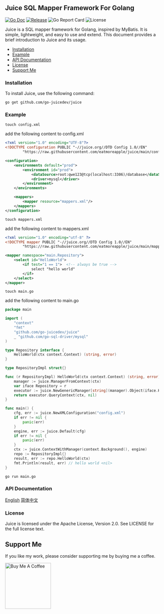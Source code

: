 ## Juice SQL Mapper Framework For Golang

[![Go Doc](https://pkg.go.dev/badge/github.com/go-juicedev/juice)](https://godoc.org/github.com/go-juicedev/juice)
[![Release](https://img.shields.io/github/v/release/eatmoreapple/juice.svg?style=flat-square)](https://github.com/go-juicedev/juice/releases)
![Go Report Card](https://goreportcard.com/badge/github.com/go-juicedev/juice)
![License](https://img.shields.io/badge/License-Apache%202.0-blue.svg)

Juice is a SQL mapper framework for Golang, inspired by MyBatis. It is simple, lightweight, and easy to use and extend.
This document provides a brief introduction to Juice and its usage.

- [Installation](#installation)
- [Example](#example)
- [API Documentation](#api-documentation)
- [License](#license)
- [Support Me](#support-me)

### Installation

To install Juice, use the following command:

```shell
go get github.com/go-juicedev/juice
```

### Example

```shell
touch config.xml
```

add the following content to config.xml

```xml
<?xml version="1.0" encoding="UTF-8"?>
<!DOCTYPE configuration PUBLIC "-//juice.org//DTD Config 1.0//EN"
        "https://raw.githubusercontent.com/eatmoreapple/juice/main/config.dtd">

<configuration>
    <environments default="prod">
        <environment id="prod">
            <dataSource>root:qwe123@tcp(localhost:3306)/database</dataSource>
            <driver>mysql</driver>
        </environment>
    </environments>

    <mappers>
        <mapper resource="mappers.xml"/>
    </mappers>
</configuration>
```

```shell
touch mappers.xml
```

add the following content to mappers.xml

```xml
<?xml version="1.0" encoding="utf-8" ?>
<!DOCTYPE mapper PUBLIC "-//juice.org//DTD Config 1.0//EN"
        "https://raw.githubusercontent.com/eatmoreapple/juice/main/mapper.dtd">

<mapper namespace="main.Repository">
    <select id="HelloWorld">
        <if test="1 == 1">  <!-- always be true -->
            select "hello world"
        </if>
    </select>
</mapper>
```

```shell
touch main.go
```

add the following content to main.go

```go
package main

import (
	"context"
	"fmt"
	"github.com/go-juicedev/juice"
	_ "github.com/go-sql-driver/mysql"
)

type Repository interface {
	HelloWorld(ctx context.Context) (string, error)
}

type RepositoryImpl struct{}

func (r RepositoryImpl) HelloWorld(ctx context.Context) (string, error) {
	manager := juice.ManagerFromContext(ctx)
	var iface Repository = r
	executor := juice.NewGenericManager[string](manager).Object(iface.HelloWorld)
	return executor.QueryContext(ctx, nil)
}

func main() {
	cfg, err := juice.NewXMLConfiguration("config.xml")
	if err != nil {
		panic(err)
	}
	engine, err := juice.Default(cfg)
	if err != nil {
		panic(err)
	}
	ctx := juice.ContextWithManager(context.Background(), engine)
	repo := RepositoryImpl{}
	result, err := repo.HelloWorld(ctx)
	fmt.Println(result, err) // hello world <nil>
}
```

```shell
go run main.go
```

### API Documentation

[English](https://juice-doc.readthedocs.io/projects/juice-doc-en/en/latest/)
[简体中文](https://juice-doc.readthedocs.io/en/latest/index.html)


### License

Juice is licensed under the Apache License, Version 2.0. See LICENSE for the full license text.

## Support Me

If you like my work, please consider supporting me by buying me a coffee.

<a href="https://raw.githubusercontent.com/eatmoreapple/eatmoreapple/main/img/wechat_pay.jpg" target="_blank"><img src="https://cdn.buymeacoffee.com/buttons/v2/default-yellow.png" alt="Buy Me A Coffee" width="150" ></a>

